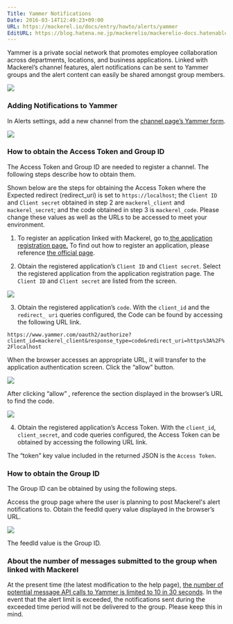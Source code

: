 ```yaml
---
Title: Yammer Notifications
Date: 2016-03-14T12:49:23+09:00
URL: https://mackerel.io/docs/entry/howto/alerts/yammer
EditURL: https://blog.hatena.ne.jp/mackerelio/mackerelio-docs.hatenablog.mackerel.io/atom/entry/10328537792367019403
---
```


Yammer is a private social network that promotes employee collaboration across departments, locations, and business applications. 
Linked with Mackerel’s channel features, alert notifications can be sent to Yammer groups and the alert content can easily be shared amongst group members.

![](https://cdn-ak.f.st-hatena.com/images/fotolife/m/mackerelio/20160114/20160114113016.png)

### Adding Notifications to Yammer 

In Alerts settings, add a new channel from the [channel page’s Yammer form](https://mackerel.io/orgs/hatena/channels?new=yammer). 

![](https://cdn-ak.f.st-hatena.com/images/fotolife/m/mackerelio/20160314/20160314124108.png)

### How to obtain the Access Token and Group ID

The Access Token and Group ID are needed to register a channel. The following steps describe how to obtain them. 

Shown below are the steps for obtaining the Access Token where the Expected redirect (redirect_uri) is set to `https://localhost`; the `Client ID` and `Client secret` obtained in step 2 are `mackerel_client` and `mackerel_secret`; and the code obtained in step 3 is `mackerel_code`. Please change these values as well as the URLs to be accessed to meet your environment.

1) To register an application linked with Mackerel, go to[ the application registration page.](https://www.yammer.com/client_applications) To find out how to register an application, please reference [the official page](https://developer.yammer.com/docs/app-registration). 

2) Obtain the registered application’s `Client ID` and `Client secret`. Select the registered application from the application registration page. The `Client ID` and `Client secret` are listed from the screen.  

![](https://cdn-ak.f.st-hatena.com/images/fotolife/m/mackerelio/20160114/20160114104339.png)

3) Obtain the registered application’s `code`. With the `client_id` and the `redirect_ uri` queries configured, the Code can be found by accessing the following URL link.

`https://www.yammer.com/oauth2/authorize?client_id=mackerel_client&response_type=code&redirect_uri=https%3A%2F%2Flocalhost`

When the browser accesses an appropriate URL, it will transfer to the application authentication screen. Click the “allow” button. 

![](https://cdn-ak.f.st-hatena.com/images/fotolife/m/mackerelio/20160114/20160114104340.png)

After clicking “allow” , reference the section displayed in the browser’s URL to find the code. 

![](https://cdn-ak.f.st-hatena.com/images/fotolife/m/mackerelio/20160114/20160114104341.png)

4) Obtain the registered application’s Access Token. With the `client_id`, `client_secret`, and code queries configured, the Access Token can be obtained by accessing the following URL link. 

The “token” key value included in the returned JSON is the `Access Token`. 

### How to obtain the Group ID

The Group ID can be obtained by using the following steps. 

Access the group page where the user is planning to post Mackerel's alert notifications to. 
Obtain the feedId query value displayed in the browser’s URL.

![](https://cdn-ak.f.st-hatena.com/images/fotolife/m/mackerelio/20160114/20160114104342.png)

The feedId value is the Group ID.

### About the number of messages submitted to the group when linked with Mackerel

At the present time (the latest modification to the help page), [the number of potential message API calls to Yammer is limited to 10 in 30 seconds](https://developer.yammer.com/docs/rest-api-rate-limits). In the event that the alert limit is exceeded, the notifications sent during the exceeded time period will not be delivered to the group. Please keep this in mind. 
